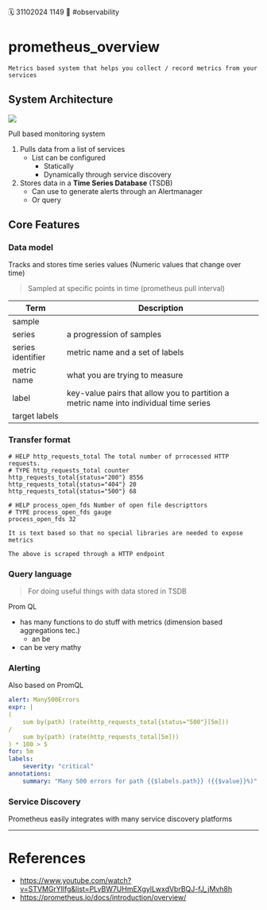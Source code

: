 🗓️ 31102024 1149
📎 #observability

# prometheus_overview

```ad-summary
Metrics based system that helps you collect / record metrics from your services
```

## System Architecture

<img src="https://prometheus.io/assets/architecture.png"/>

Pull based monitoring system
1. Pulls data from a list of services 
	- List can be configured
		- Statically
		- Dynamically through service discovery
2. Stores data in a **Time Series Database** (TSDB)
	- Can use to generate alerts through an Alertmanager
	- Or query

## Core Features

### Data model

Tracks and stores time series values (Numeric values that change over time)
> Sampled at specific points in time (prometheus pull interval)

| Term              | Description                                                                           |
| ----------------- | ------------------------------------------------------------------------------------- |
| sample            |                                                                                       |
| series            | a progression of samples                                                              |
| series identifier | metric name and a set of labels                                                       |
| metric name       | what you are trying to measure                                                        |
| label             | key-value pairs that allow you to partition a metric name into individual time series |
| target labels     |                                                                                       |
### Transfer format
```prom
# HELP http_requests_total The total number of prrocessed HTTP requests.
# TYPE http_requests_total counter
http_requests_total{status="200"} 8556
http_requests_total{status="404"} 20
http_requests_total{status="500"} 68

# HELP process_open_fds Number of open file descripttors
# TYPE process_open_fds gauge
process_open_fds 32
```

```ad-info
It is text based so that no special libraries are needed to expose metrics

```

```ad-note
The above is scraped through a HTTP endpoint
```
### Query language
> For doing useful things with data stored in TSDB

 Prom QL
- has many functions to do stuff with metrics (dimension based aggregations tec.)
	- an be 
- can be very mathy

### Alerting

Also based on PromQL
```yaml
alert: Many500Errors
expr: |
(
	sum by(path) (rate(http_requests_total{status="500"}[5m]))
/
	sum by(path) (rate(http_requests_total[5m]))
) * 100 > 5
for: 5m
labels:
	severity: "critical"
annotations:
	summary: "Many 500 errors for path {{$labels.path}} ({{$value}}%)"
```
### Service Discovery
Prometheus easily integrates with many service discovery platforms


---

# References
- https://www.youtube.com/watch?v=STVMGrYIlfg&list=PLyBW7UHmEXgylLwxdVbrBQJ-fJ_jMvh8h
- https://prometheus.io/docs/introduction/overview/